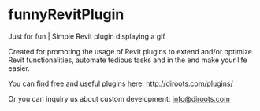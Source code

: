# funnyRevitPlugin

Just for fun | Simple Revit plugin displaying a gif

Created for promoting the usage of Revit plugins to extend and/or optimize Revit functionalities, automate tedious tasks and in the end make your life easier. 

You can find free and useful plugins here:
http://diroots.com/plugins/

Or you can inquiry us about custom development: 
info@diroots.com
 
